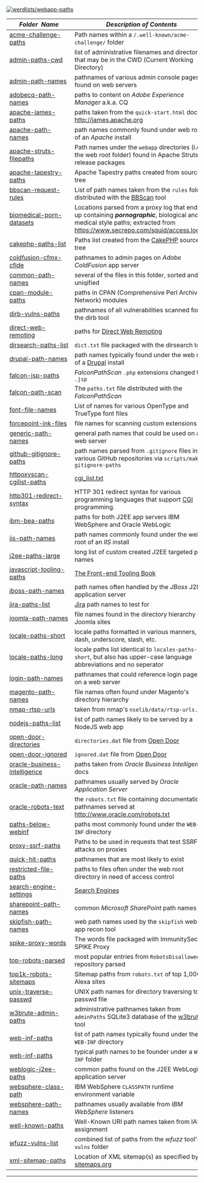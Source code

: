 [![werdlists/webapp-paths](https://img.shields.io/badge/werdlists-webapp_paths-purple.svg?logo=github&style=popout&longCache=true)](# "werdlists/webapp-paths")

|&nbsp;&nbsp;&nbsp;&nbsp;&nbsp;&nbsp;_Folder&nbsp;&nbsp;Name_&nbsp;&nbsp;&nbsp;&nbsp;&nbsp;&nbsp;| _Description of Contents_
|:--------------------|--------------------------------------------------------------------------------------------------------------------------------------------------------
| [acme-challenge-paths](acme-challenge-paths.txt) |  Path names within a `/.well-known/acme-challenge/` folder 
| [admin-paths-cwd](admin-paths-cwd.txt) | list of administrative filenames and directories that may be in the CWD (Current Working Directory)
| [admin-path-names](admin-path-names.txt) |  pathnames of various admin console pages found on web servers 
| [adobecq-path-names](adobecq-path-names.txt) |  paths to content on _Adobe Experience Manager_ a.k.a. CQ 
| [apache-james-paths](apache-james-paths.txt) |  paths taken from the `quick-start.html` doc on <http://james.apache.org> 
| [apache-path-names](apache-path-names.txt) |  path names commonly found under web root of an _Apache_ install 
| [apache-struts-filepaths](apache-struts-filepaths.txt) | Path names under the `webapp` directories (i.e the web root folder) found in Apache Struts release packages  
| [apache-tapestry-paths](apache-tapestry-paths.txt) |  Apache Tapestry paths created from source tree 
| [bbscan-request-rules](bbscan-request-rules.txt) | List of path names taken from the `rules` folder distributed with the [BBScan](https://github.com/lijiejie/BBScan "A tiny Batch weB vulnerability Scanner") tool 
| [biomedical-porn-datasets](biomedical-porn-datasets.txt.xz) | Locations parsed from a proxy log that ended up containing **_pornographic_**, biological and medical style paths; extracted from <https://www.secrepo.com/squid/access.log.gz>  
| [cakephp-paths-list](cakephp-paths-list.txt) | Paths list created from the [CakePHP](https://cakephp.org) source tree
| [coldfusion-cfmx-cfide](coldfusion-cfmx-cfide.txt) |  pathnames to admin pages on _Adobe ColdFusion_ app server 
| [common-path-names](common-path-names.txt) |  several of the files in this folder, sorted and uniqified 
| [cpan-module-paths](cpan-module-paths.txt) |  paths in CPAN (Comprehensive Perl Archive Network) modules 
| [dirb-vulns-paths](dirb-vulns-paths.txt) |  pathnames of all vulnerabilities scanned for by the dirb tool 
| [direct-web-remoting](direct-web-remoting.txt) |  paths for [Direct Web Remoting](http://directwebremoting.org "DWR is Easy AJAX for Java") 
| [dirsearch-paths-list](dirsearch-paths-list.txt) |  `dict.txt` file packaged with the dirsearch tool 
| [drupal-path-names](drupal-path-names.txt) |  path names typically found under the web root of a [Drupal](https://www.drupal.org "Open Source CMS") install 
| [falcon-jsp-paths](falcon-jsp-paths.txt) |  _FalconPathScan_ `.php` extensions changed to `.jsp` 
| [falcon-path-scan](falcon-path-scan.txt) |  The `paths.txt` file distributed with the _FalconPathScan_ 
| [font-file-names](font-file-names.txt) |  List of names for various OpenType and TrueType font files 
| [forcepoint-ink-files](forcepoint-ink-files.txt) |  file names for scanning custom extensions 
| [generic-path-names](generic-path-names.txt) |  general path names that could be used on any web server 
| [github-gitignore-paths](github-gitignore-paths.txt) |  path names parsed from `.gitignore` files in various GitHub repositories via `scripts/make-gitignore-paths` 
| [httpoxyscan-cgilist-paths](httpoxyscan-cgilist-paths.txt) |  [cgi_list.txt](https://github.com/1N3/HTTPoxyScan "HTTPoxyScan") 
| [http301-redirect-syntax](http301-redirect-syntax.md) | HTTP 301 redirect syntax for various programming languages that support [CGI](https://wikipedia.org/wiki/Common_Gateway_Interface "Common Gateway Interface offers a standard protocol for web servers to execute programs that execute console applications running on a server that generates web pages dynamically.") programming.   
| [ibm-bea-paths](ibm-bea-paths.txt) |  paths for both J2EE app servers IBM WebSphere and Oracle WebLogic 
| [iis-path-names](iis-path-names.txt) |  path names commonly found under the web root of an _IIS_ install 
| [j2ee-paths-large](j2ee-paths-large.txt.xz) |  long list of custom created J2EE targeted path names 
| [javascript-tooling-paths](javascript-tooling-paths.txt) |  [The Front-end Tooling Book](http://tooling.github.io/book-of-modern-frontend-tooling) 
| [jboss-path-names](jboss-path-names.txt) |  path names often handled by the _JBoss_ J2EE application server 
| [jira-paths-list](jira-paths-list.txt) |  [Jira](https://www.atlassian.com/software/jira) path names to test for 
| [joomla-path-names](joomla-path-names.txt) |  file names found in the directory hierarchy of Joomla sites 
| [locale-paths-short](locale-paths-short.txt) | locale paths formatted in various manners, i.e. dash, underscore, slash, etc.
| [locale-paths-long](locale-paths-long.txt) | locale paths list identical to `locales-paths-short`, but also has upper-case language abbreviations and no seperator  
| [login-path-names](login-path-names.txt) |  pathnames that could reference login pages on a web server 
| [magento-path-names](magento-path-names.txt) |  file names often found under Magento's directory hierarchy 
| [nmap-rtsp-urls](nmap-rtsp-urls.txt) |  taken from nmap's `nselib/data/rtsp-urls.txt` 
| [nodejs-paths-list](nodejs-paths-list.txt) | list of path names likely to be served by a NodeJS web app  
| [open-door-directories](open-door-directories.txt) | `directories.dat` file from [Open Door](https://github.com/stanislav-web/OpenDoor "OWASP WEB Directory Scanner")
| [open-door-ignored](open-door-ignored.txt) | `ignored.dat` file from [Open Door](https://github.com/stanislav-web/OpenDoor "OWASP WEB Directory Scanner")
| [oracle-business-intelligence](oracle-business-intelligence.txt) |  paths taken from _Oracle Business Intelligence_ docs 
| [oracle-path-names](oracle-path-names.txt) |  pathnames usually served by _Oracle Application Server_ 
| [oracle-robots-text](oracle-robots-text.txt) |  the `robots.txt` file containing documentation pathnames served at <http://www.oracle.com/robots.txt> 
| [paths-below-webinf](paths-below-webinf.txt) |  paths most commonly found under the `WEB-INF` directory 
| [proxy-ssrf-paths](proxy-ssrf-paths.txt) |  Paths to be used in requests that test SSRF attacks on proxies 
| [quick-hit-paths](quick-hit-paths.txt) |  pathnames that are most likely to exist 
| [restricted-file-paths](restricted-file-paths.txt) | paths to files often under the web root directory in need of access control  
| [search-engine-settings](search-engine-settings.txt) |  [Search Engines](https://github.com/philc/vimium/wiki/Search-Engines) 
| [sharepoint-path-names](sharepoint-path-names.txt) |  common _Microsoft SharePoint_ path names 
| [skipfish-path-names](skipfish-path-names.txt) |  web path names used by the `skipfish` web app recon tool 
| [spike-proxy-words](spike-proxy-words.txt) |  The words file packaged with ImmunitySec SPIKE Proxy 
| [top-robots-parsed](top-robots-parsed.txt) |  most popular entries from `RobotsDisallowed` repository parsed 
| [top1k-robots-sitemaps](top1k-robots-sitemaps.txt) |  Sitemap paths from `robots.txt` of top 1,000 Alexa sites 
| [unix-traverse-passwd](unix-traverse-passwd.txt) |  UNIX path names for directory traversing to passwd file 
| [w3brute-admin-paths](w3brute-admin-paths.txt) | administrative pathnames taken from `adminPaths` SQLite3 database of the [w3brute](https://github.com/aprilahijriyan/w3brute "Automatic Web Application Brute Force Attack Tool") tool 
| [web-inf-paths](web-inf-paths.txt) |  list of path names typically found under the `WEB-INF` directory 
| [web-inf-paths](web-inf-paths.txt) |  typical path names to be founder under a `WEB-INF` folder 
| [weblogic-j2ee-paths](weblogic-j2ee-paths.txt) |  common paths found on the J2EE WebLogic application server 
| [websphere-class-path](websphere-class-path.txt) |  IBM WebSphere `CLASSPATH` runtime environment variable 
| [websphere-path-names](websphere-path-names.txt) |  pathnames usually available from _IBM WebSphere_ listeners 
| [well-known-paths](well-known-paths.txt) |  Well-Known URI path names taken from IANA assignment 
| [wfuzz-vulns-list](wfuzz-vulns-list.txt) |  combined list of paths from the _wfuzz_ tool's `vulns` folder 
| [xml-sitemap-paths](xml-sitemap-paths.txt) |  Location of XML sitemap(s) as specified by: [sitemaps.org](https://www.sitemaps.org) 

* * *

